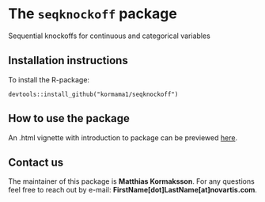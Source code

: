 The `seqknockoff` package
====================

Sequential knockoffs for continuous and categorical variables

## Installation instructions

To install the R-package:

`devtools::install_github("kormama1/seqknockoff")`

## How to use the package

An .html vignette with introduction to package can be previewed [here](https://htmlpreview.github.io/?https://github.com/kormama1/seqknockoff/blob/master/doc/seqknockoff-vignette.html).

## Contact us

The maintainer of this package is **Matthias Kormaksson**. For any questions feel free to reach out by e-mail: **FirstName[dot]LastName[at]novartis.com**.
